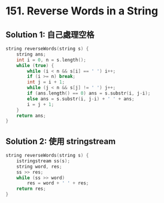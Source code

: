 # 151. Reverse Words in a String

## Solution 1: 自己處理空格

```cpp
string reverseWords(string s) {
    string ans;
    int i = 0, n = s.length();
    while (true) {
        while (i < n && s[i] == ' ') i++;
        if (i >= n) break;
        int j = i + 1;
        while (j < n && s[j] != ' ') j++;
        if (ans.length() == 0) ans = s.substr(i, j-i);
        else ans = s.substr(i, j-i) + ' ' + ans;
        i = j + 1;
    }
    return ans;
}
```

## Solution 2: 使用 stringstream

```cpp
string reverseWords(string s) {
    istringstream ss(s);
    string word, res;
    ss >> res;
    while (ss >> word)
        res = word + ' ' + res;
    return res;
}
```
